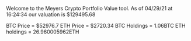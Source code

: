 Welcome to the Meyers Crypto Portfolio Value tool. 
As of 04/29/21 at 16:24:34 our valuation is $129495.68 

BTC Price = $52976.7
 ETH Price = $2720.34
BTC Holdings = 1.06BTC
 ETH holdings = 26.960005962ETH 
